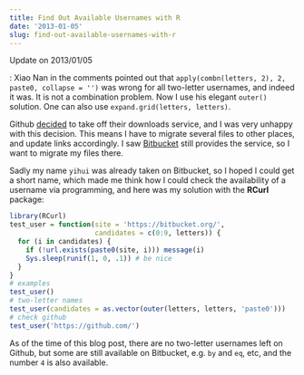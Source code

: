 ```yaml
---
title: Find Out Available Usernames with R
date: '2013-01-05'
slug: find-out-available-usernames-with-r
---
```


Update on 2013/01/05

:   Xiao Nan in the comments pointed out that
    `apply(combn(letters, 2), 2, paste0, collapse = '')` was wrong for all
    two-letter usernames, and indeed it was. It is not a combination problem.
    Now I use his elegant `outer()` solution. One can also use
    `expand.grid(letters, letters)`.

Github [decided](https://github.com/blog/1302-goodbye-uploads) to take off their
downloads service, and I was very unhappy with this decision. This means I have
to migrate several files to other places, and update links accordingly. I saw
[Bitbucket](https://bitbucket.org/) still provides the service, so I want to
migrate my files there.

Sadly my name `yihui` was already taken on Bitbucket, so I hoped I could get a
short name, which made me think how I could check the availability of a username
via programming, and here was my solution with the **RCurl** package:

``` r
library(RCurl)
test_user = function(site = 'https://bitbucket.org/',
                     candidates = c(0:9, letters)) {
  for (i in candidates) {
    if (!url.exists(paste0(site, i))) message(i)
    Sys.sleep(runif(1, 0, .1)) # be nice
  }
}
# examples
test_user()
# two-letter names
test_user(candidates = as.vector(outer(letters, letters, 'paste0')))
# check github
test_user('https://github.com/')
```

As of the time of this blog post, there are no two-letter usernames left on
Github, but some are still available on Bitbucket, e.g. `by` and `eq`, etc, and
the number `4` is also available.
